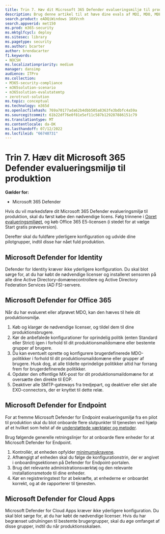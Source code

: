 ```yaml
---
title: Trin 7. Hæv dit Microsoft 365 Defender evalueringsmiljø til produktion
description: Brug denne artikel til at hæve dine evals af MDI, MDO, MDE og Defender for Cloud Apps til dit livemiljø i Microsoft 365 Defender eller M365D.
search.product: eADQiWindows 10XVcnh
search.appverid: met150
ms.prod: m365-security
ms.mktglfcycl: deploy
ms.sitesec: library
ms.pagetype: security
ms.author: bcarter
author: brendacarter
f1.keywords:
- NOCSH
ms.localizationpriority: medium
manager: dansimp
audience: ITPro
ms.collection:
- M365-security-compliance
- m365solution-scenario
- m365solution-evalutatemtp
- zerotrust-solution
ms.topic: conceptual
ms.technology: m365d
ms.openlocfilehash: 769a70177ada62b4dbb505a8363fe3bdbfc4a59a
ms.sourcegitcommit: 61b22df76e0f81e5ef11c587b129287886151c79
ms.translationtype: MT
ms.contentlocale: da-DK
ms.lasthandoff: 07/12/2022
ms.locfileid: "66748731"
---
```

# <a name="step-7-promote-your-microsoft-365-defender-evaluation-environment-to-production"></a>Trin 7. Hæv dit Microsoft 365 Defender evalueringsmiljø til produktion

**Gælder for:**
- Microsoft 365 Defender

Hvis du vil markedsføre dit Microsoft 365 Defender evalueringsmiljø til produktion, skal du først købe den nødvendige licens. Følg trinnene i [Opret evalueringsmiljøet](eval-create-eval-environment.md), og køb Office 365 E5-licensen (i stedet for at vælge Start gratis prøveversion).

Derefter skal du fuldføre yderligere konfiguration og udvide dine pilotgrupper, indtil disse har nået fuld produktion.

## <a name="microsoft-defender-for-identity"></a>Microsoft Defender for Identity

Defender for Identity kræver ikke yderligere konfiguration. Du skal blot sørge for, at du har købt de nødvendige licenser og installeret sensoren på alle dine Active Directory-domænecontrollere og Active Directory Federation Services (AD FS)-servere.

## <a name="microsoft-defender-for-office-365"></a>Microsoft Defender for Office 365

Når du har evalueret eller afprøvet MDO, kan den hæves til hele dit produktionsmiljø.

1. Køb og klargør de nødvendige licenser, og tildel dem til dine produktionsbrugere.
2. Kør de anbefalede konfigurationer for oprindelig politik (enten Standard eller Strict) igen i forhold til dit produktionsmaildomæne eller bestemte grupper af brugere.
3. Du kan eventuelt oprette og konfigurere brugerdefinerede MDO-politikker i forhold til dit produktionsmaildomæne eller grupper af brugere.  Husk dog, at alle tildelte oprindelige politikker altid har forrang frem for brugerdefinerede politikker.
4. Opdater den offentlige MX-post for dit produktionsmaildomæne for at oversætte den direkte til EOP.
5. Deaktiver alle SMTP-gateways fra tredjepart, og deaktiver eller slet alle EXO-connectors, der er knyttet til dette relæ.

## <a name="microsoft-defender-for-endpoint"></a>Microsoft Defender for Endpoint

For at fremme Microsoft Defender for Endpoint evalueringsmiljø fra en pilot til produktion skal du blot onboarde flere slutpunkter til tjenesten ved hjælp af et hvilket som helst af de [understøttede værktøjer og metoder](../defender-endpoint/onboard-configure.md).

Brug følgende generelle retningslinjer for at onboarde flere enheder for at Microsoft Defender for Endpoint.

1. Kontrollér, at enheden opfylder [minimumskravene](../defender-endpoint/minimum-requirements.md).
2. Afhængigt af enheden skal du følge de konfigurationstrin, der er angivet i onboardingsektionen på Defender for Endpoint-portalen.
3. Brug det relevante administrationsværktøj og den relevante installationsmetode til dine enheder.
4. Kør en registreringstest for at bekræfte, at enhederne er onboardet korrekt, og at de rapporterer til tjenesten.

## <a name="microsoft-defender-for-cloud-apps"></a>Microsoft Defender for Cloud Apps

Microsoft Defender for Cloud Apps kræver ikke yderligere konfiguration. Du skal blot sørge for, at du har købt de nødvendige licenser. Hvis du har begrænset udrulningen til bestemte brugergrupper, skal du øge omfanget af disse grupper, indtil du når produktionsskalaen.
